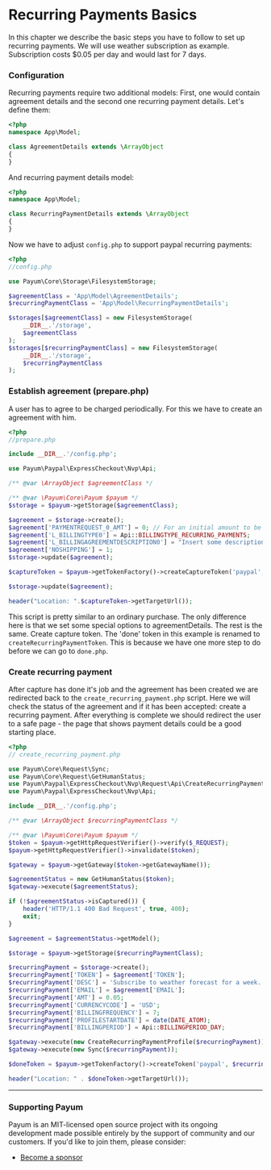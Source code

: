 # Recurring Payments Basics

In this chapter we describe the basic steps you have to follow to set up recurring payments. We will use weather subscription as example. Subscription costs $0.05 per day and would last for 7 days.

### Configuration

Recurring payments require two additional models: First, one would contain agreement details and the second one recurring payment details. Let's define them:

```php
<?php
namespace App\Model;

class AgreementDetails extends \ArrayObject
{
}
```

And recurring payment details model:

```php
<?php
namespace App\Model;

class RecurringPaymentDetails extends \ArrayObject
{
}
```

Now we have to adjust `config.php` to support paypal recurring payments:

```php
<?php
//config.php

use Payum\Core\Storage\FilesystemStorage;

$agreementClass = 'App\Model\AgreementDetails';
$recurringPaymentClass = 'App\Model\RecurringPaymentDetails';

$storages[$agreementClass] = new FilesystemStorage(
    __DIR__.'/storage',
    $agreementClass
);
$storages[$recurringPaymentClass] = new FilesystemStorage(
    __DIR__.'/storage',
    $recurringPaymentClass
);
```

### Establish agreement (prepare.php)

A user has to agree to be charged periodically. For this we have to create an agreement with him.

```php
<?php
//prepare.php

include __DIR__.'/config.php';

use Payum\Paypal\ExpressCheckout\Nvp\Api;

/** @var \ArrayObject $agreementClass */

/** @var \Payum\Core\Payum $payum */
$storage = $payum->getStorage($agreementClass);

$agreement = $storage->create();
$agreement['PAYMENTREQUEST_0_AMT'] = 0; // For an initial amount to be charged please add it here, eg $10 setup fee
$agreement['L_BILLINGTYPE0'] = Api::BILLINGTYPE_RECURRING_PAYMENTS;
$agreement['L_BILLINGAGREEMENTDESCRIPTION0'] = "Insert some description here";
$agreement['NOSHIPPING'] = 1;
$storage->update($agreement);

$captureToken = $payum->getTokenFactory()->createCaptureToken('paypal', $agreement, 'create_recurring_payment.php');

$storage->update($agreement);

header("Location: ".$captureToken->getTargetUrl());
```

This script is pretty similar to an ordinary purchase. The only difference here is that we set some special options to agreementDetails. The rest is the same. Create capture token. The 'done' token in this example is renamed to `createRecurringPaymentToken`. This is because we have one more step to do before we can go to `done.php`.

### Create recurring payment

After capture has done it's job and the agreement has been created we are redirected back to the `create_recurring_payment.php` script. Here we will check the status of the agreement and if it has been accepted: create a recurring payment. After everything is complete we should redirect the user to a safe page - the page that shows payment details could be a good starting place.

```php
<?php
// create_recurring_payment.php

use Payum\Core\Request\Sync;
use Payum\Core\Request\GetHumanStatus;
use Payum\Paypal\ExpressCheckout\Nvp\Request\Api\CreateRecurringPaymentProfile;
use Payum\Paypal\ExpressCheckout\Nvp\Api;

include __DIR__.'/config.php';

/** @var \ArrayObject $recurringPaymentClass */

/** @var \Payum\Core\Payum $payum */
$token = $payum->getHttpRequestVerifier()->verify($_REQUEST);
$payum->getHttpRequestVerifier()->invalidate($token);

$gateway = $payum->getGateway($token->getGatewayName());

$agreementStatus = new GetHumanStatus($token);
$gateway->execute($agreementStatus);

if (!$agreementStatus->isCaptured()) {
    header('HTTP/1.1 400 Bad Request', true, 400);
    exit;
}

$agreement = $agreementStatus->getModel();

$storage = $payum->getStorage($recurringPaymentClass);

$recurringPayment = $storage->create();
$recurringPayment['TOKEN'] = $agreement['TOKEN'];
$recurringPayment['DESC'] = 'Subscribe to weather forecast for a week. It is 0.05$ per day.'; // Desc must match agreement 'L_BILLINGAGREEMENTDESCRIPTION' in prepare.php
$recurringPayment['EMAIL'] = $agreement['EMAIL'];
$recurringPayment['AMT'] = 0.05;
$recurringPayment['CURRENCYCODE'] = 'USD';
$recurringPayment['BILLINGFREQUENCY'] = 7;
$recurringPayment['PROFILESTARTDATE'] = date(DATE_ATOM);
$recurringPayment['BILLINGPERIOD'] = Api::BILLINGPERIOD_DAY;

$gateway->execute(new CreateRecurringPaymentProfile($recurringPayment));
$gateway->execute(new Sync($recurringPayment));

$doneToken = $payum->getTokenFactory()->createToken('paypal', $recurringPayment, 'done.php');

header("Location: " . $doneToken->getTargetUrl());
```

***

### Supporting Payum

Payum is an MIT-licensed open source project with its ongoing development made possible entirely by the support of community and our customers. If you'd like to join them, please consider:

* [Become a sponsor](https://github.com/sponsors/Payum)
